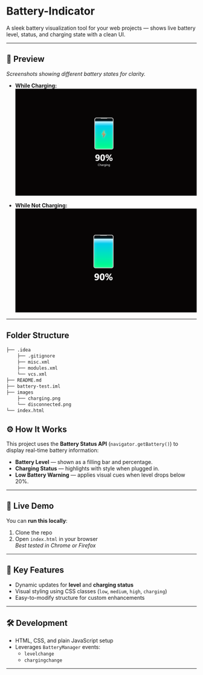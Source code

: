
# Battery-Indicator

A sleek battery visualization tool for your web projects — shows live battery level, status, and charging state with a clean UI.

---

## 📸 Preview

_Screenshots showing different battery states for clarity._

- **While Charging:**  
  ![Charging Screenshot](images/charging.png)

- **While Not Charging:**  
  ![Disconnected Screenshot](images/disconnected.png)

---

## Folder Structure
    
    ├── .idea
        ├── .gitignore
        ├── misc.xml
        ├── modules.xml
        └── vcs.xml
    ├── README.md
    ├── battery-test.iml
    ├── images
        ├── charging.png
        └── disconnected.png
    └── index.html

## ⚙️ How It Works

This project uses the **Battery Status API** (`navigator.getBattery()`) to display real-time battery information:

- **Battery Level** — shown as a filling bar and percentage.
- **Charging Status** — highlights with style when plugged in.
- **Low Battery Warning** — applies visual cues when level drops below 20%.

---

## 🚀 Live Demo

You can **run this locally**:

1. Clone the repo
2. Open `index.html` in your browser  
   _Best tested in Chrome or Firefox_

---

## 🧠 Key Features

- Dynamic updates for **level** and **charging status**
- Visual styling using CSS classes (`low`, `medium`, `high`, `charging`)
- Easy-to-modify structure for custom enhancements

---

## 🛠️ Development

- HTML, CSS, and plain JavaScript setup
- Leverages `BatteryManager` events:
    - `levelchange`
    - `chargingchange`

---
